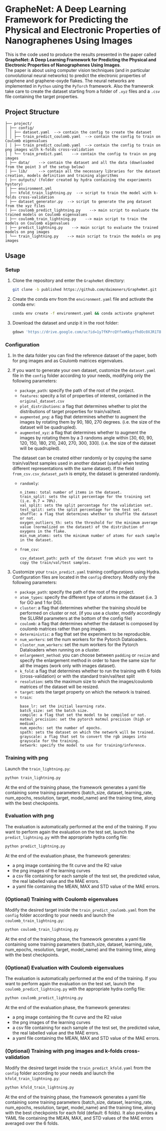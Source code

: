 # GrapheNet: A Deep Learning Framework for Predicting the Physical and Electronic Properties of Nanographenes Using Images

This is the code used to produce the results presented in the paper called **GrapheNet: A Deep Learning Framework for Predicting the Physical and Electronic Properties of Nanographenes Using Images**.  
The paper is about using computer vision techniques (and in particular convolutional neural networks) to predict the electronic properties of graphene and graphene-oxyde flakes. The neural networks are implemented in `Python` using the `PyTorch` framework. Also the framewrok take care to create the dataset starting from a folder of `.xyz` files and a `.csv` file containing the target properties.

## Project Structure 
   ```
   ├── project/
   │ ├── config/ 
   │ │ ├── dataset.yaml  --> contain the config to create the dataset
   │ │ ├── train_predict_coulomb.yaml  --> contain the config to train on Coulomb eigenvalues
   │ │ ├── train_predict_coulomb.yaml  --> contain the config to train on png images with k-folds cross-validation
   │ │ └── train_predict.yaml    --> contain the config to train on png images
   │ ├── data/    --> contain the dataset and all the data (downloaded from the point 3 of the setup below)
   │ ├── lib/     --> contain all the necessary libraries for the dataset creation, models definition and training algorithms
   │ ├── outputs/ (folder created by hydra containing the experiments hystory)
   │ ├── environment.yml
   │ ├── kfold_train_lightning.py  --> script to train the model with k-folds cross-validation
   │ ├── dataset_generator.py  --> script to generate the png dataset from the xyz files
   │ ├── coulomb_predict_lightning.py    --> main script to evaluate the trained models on Coulomb eigenvalues
   │ ├── coulomb_train_lightning.py    --> main script to train the models on Coulomb eigenvalues
   │ ├── predict_lightning.py    --> main script to evaluate the trained models on png images
   │ └── train_lightning.py    --> main script to train the models on png images
   ```

## Usage

### Setup
1. Clone the repository and enter the `GrapheNet` directory:

   ```bash
   git clone -b published https://github.com/daimoners/GrapheNet.git  --depth 1 && cd GrapheNet
   ```

2. Create the conda env from the `environment.yaml` file and activate the conda env:

   ```bash
   conda env create -f environment.yaml && conda activate graphenet
   ```

3. Download the dataset and unzip it in the root folder:
   ```bash
   gdown 'https://drive.google.com/uc?id=1y7fKPrcQYfxmKkyzfhdOc0XJR1T88qYE' && unzip data_chapter_6.zip
   ```

### Configuration
1. In the data folder you can find the reference dataset of the paper, both for png images and as Coulomb matrices eigenvalues.
2. If you want to generate your own dataset, customize the `dataset.yaml` file in the `config` folder according to your needs, modifying only the following parameters:

   * `package_path`: specify the path of the root of the project.
   * `features`: specity a list of properties of interest, contained in the `original_dataset.csv`
   * `plot_distributions`: a flag that determines whether to plot the distributions of target properties for train/val/test.
   * `augmented_png`: a flag that determines whether to augment the images by rotating them by 90, 180, 270 degrees. (i.e. the size of the dataset will be quadrupled).
   * `augmented_xyz`: a flag that determines whether to augment the images by rotating them by a 3 randoms angle within [30, 60, 90, 120, 150, 180, 210, 240, 270, 300, 330]. (i.e. the size of the dataset will be quadrupled).

   The dataset can be created either randomly or by copying the same train/val/test samples used in another dataset (useful when testing different representations with the same dataset). If the field `from_csv.csv_dataset_path` is empty, the dataset is generated randomly.
   * `randomly`:
      ```
      n_items: total number of items in the dataset.
      train_split: sets the split percentage for the training set (i.e. 0.7 = 70%).
      val_split: sets the split percentage for the validation set.
      test_split: sets the split percentage for the test set.
      shuffle: a flag that determines whether to shuffle the dataset or not.
      oxygen_outliers_th: sets the threshold for the minimum average value (normalized on the dataset) of the distribution of oxygens in the flake.
      min_num_atoms: sets the minimum number of atoms for each sample in the dataset. 
      ```
   * `from_csv`:
      ```
      csv_dataset_path: path of the dataset from which you want to copy the train/val/test samples.
      ```

2. Customize your `train_predict.yaml` training configurations using Hydra. Configuration files are located in the `config` directory. Modify only the following parameters:

   * `package_path`: specify the path of the root of the project.
   * `atom_types`: specify the different type of atoms in the dataset (i.e. 3 for GO and 1 for DG).
   * `cluster`: a flag that determines whether the training should be performed on cluster or not. (if you use a cluster, modify accordingly the SLURM parameters at the bottom of the config file)
   * `coulomb`: a flag that determines whether the dataset is composed by coulomb matrices rather than png images.
   * `deterministic`: a flag that set the experiment to be reproducible.
   * `num_workers`: set the num workers for the Pytorch Dataloaders.
   * `cluster_num_workers`: set the num workers for the Pytorch Dataloaders when running on a cluster.
   * `enlargement_method`: you can choose between `padding` or `resize` and specify the enlargement method in order to have the same size for all the images (work only with images dataset).
   * `k_fold`: a flag that determines whether to run the training with 6 folds (cross-validation) or with the standard train/val/test split
   * `resolution`: sets the maximum size to which the images/coulomb matrices of the dataset will be resized.
   * `target`: sets the target property on which the network is trained.
   * `train`:
      ```
      base_lr: set the initial learning rate.
      batch_size: set the batch size.
      compile: a flag that set the model to be compiled or not.
      matmul_precision: set the pytorch matmul precision (high or medium).
      num_epochs: set the number of epochs.
      spath: sets the dataset on which the network will be trained.
      grayscale: a flag that set to convert the rgb images into grayscale for the training.
      network: specify the model to use for training/inference.
      ```

### Training with png

Launch the `train_lightning.py`:

   ```bash
   python train_lightning.py 
   ```
At the end of the training phase, the framework generates a yaml file containing some training parameters (batch_size, dataset, learning_rate, num_epochs, resolution, target, model_name) and the training time, along with the best checkpoints.

### Evaluation with png

The evaluation is automatically performed at the end of the training. If you want to perform again the evaluation on the test set, launch the `predict_lightning.py` with the appropriate hydra config file:

   ```bash
   python predict_lightning.py
   ```
At the end of the evaluation phase, the framework generates:
   * a png image containing the fit curve and the R2 value
   * the png images of the learning curves
   * a csv file containing for each sample of the test set, the predicted value, the real labelled value and the MAE errors.
   * a yaml file containing the MEAN, MAX and STD value of the MAE errors.


### (Optional) Training with Coulomb eigenvalues

Modify the desired target inside the `train_predict_coulomb.yaml` from the `config` folder according to your needs and launch the `coulomb_train_lightning.py`:

   ```bash
   python coulomb_train_lightning.py 
   ```
At the end of the training phase, the framework generates a yaml file containing some training parameters (batch_size, dataset, learning_rate, num_epochs, resolution, target, model_name) and the training time, along with the best checkpoints.

### (Optional) Evaluation with Coulomb eigenvalues

The evaluation is automatically performed at the end of the training. If you want to perform again the evaluation on the test set, launch the `coulomb_predict_lightning.py` with the appropriate hydra config file:

   ```bash
   python coulomb_predict_lightning.py
   ```
At the end of the evaluation phase, the framework generates:
   * a png image containing the fit curve and the R2 value
   * the png images of the learning curves
   * a csv file containing for each sample of the test set, the predicted value, the real labelled value and the MAE errors.
   * a yaml file containing the MEAN, MAX and STD value of the MAE errors.

### (Optional) Training with png images and k-folds cross-validation

Modify the desired target inside the `train_predict_kfold.yaml` from the `config` folder according to your needs and launch the `kfold_train_lightning.py`:

   ```bash
   python kfold_train_lightning.py
   ```
At the end of the training phase, the framework generates a yaml file containing some training parameters (batch_size, dataset, learning_rate, num_epochs, resolution, target, model_name) and the training time, along with the best checkpoints for each fold (default: 6 folds). It also provides a YAML file containing the MEAN, MAX, and STD values of the MAE errors averaged over the 6 folds.
